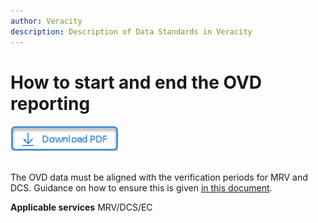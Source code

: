 ```yaml
---
author: Veracity
description: Description of Data Standards in Veracity
---
```


# How to start and end the OVD reporting

<a href="https://veracitycdnprod.blob.core.windows.net/developer/veracitystatic/ovd/How%20to%20start%20and%20end%20reporting.pdf" download>
    <img src="assets/download.png" alt="Download PDF" height="40">
  </a>
  <br>
  <br>

The OVD data must be aligned with the verification periods for MRV and DCS. Guidance on how to ensure this is given [in this document](https://veracitycdnprod.blob.core.windows.net/developer/veracitystatic/ovd/How%20to%20start%20and%20end%20reporting.pdf).


**Applicable services**
MRV/DCS/EC



